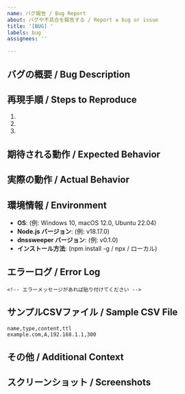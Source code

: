 ```yaml
---
name: バグ報告 / Bug Report
about: バグや不具合を報告する / Report a bug or issue
title: '[BUG] '
labels: bug
assignees: ''

---
```


## バグの概要 / Bug Description
<!-- バグの内容を簡潔に説明してください -->

## 再現手順 / Steps to Reproduce
1. 
2. 
3. 

## 期待される動作 / Expected Behavior
<!-- 本来どのような動作をするべきか説明してください -->

## 実際の動作 / Actual Behavior
<!-- 実際にどのような動作をしたか説明してください -->

## 環境情報 / Environment
- **OS**: (例: Windows 10, macOS 12.0, Ubuntu 22.04)
- **Node.js バージョン**: (例: v18.17.0)
- **dnssweeper バージョン**: (例: v0.1.0)
- **インストール方法**: (npm install -g / npx / ローカル)

## エラーログ / Error Log
```
<!-- エラーメッセージがあれば貼り付けてください -->
```

## サンプルCSVファイル / Sample CSV File
<!-- 問題を再現できるCSVファイルの内容（個人情報は削除してください） -->
```csv
name,type,content,ttl
example.com,A,192.168.1.1,300
```

## その他 / Additional Context
<!-- その他、問題解決に役立つ情報があれば記載してください -->

## スクリーンショット / Screenshots
<!-- 該当する場合は、スクリーンショットを添付してください -->